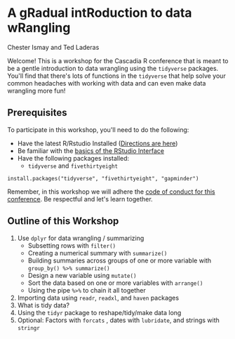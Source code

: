 A gRadual intRoduction to data wRangling
================
Chester Ismay and Ted Laderas

Welcome! This is a workshop for the Cascadia R conference that is meant to be a gentle introduction to data wrangling using the `tidyverse` packages. You'll find that there's lots of functions in the `tidyverse` that help solve your common headaches with working with data and can even make data wrangling more fun!

Prerequisites
-------------

To participate in this workshop, you'll need to do the following:

-   Have the latest R/Rstudio Installed ([Directions are here](https://ismayc.github.io/rbasics-book/3-rstudiobasics.html))
-   Be familiar with the [basics of the RStudio Interface](https://ismayc.github.io/rbasics-book/3-rstudiobasics.html)
-   Have the following packages installed:
    -   `tidyverse` and `fivethirtyeight`

<!-- -->

    install.packages("tidyverse", "fivethirtyeight", "gapminder")

Remember, in this workshop we will adhere the [code of conduct for this conference](https://cascadiarconf.com/coc/). Be respectful and let's learn together.

Outline of this Workshop
------------------------

1.  Use `dplyr` for data wrangling / summarizing
    -   Subsetting rows with `filter()`
    -   Creating a numerical summary with `summarize()`
    -   Building summaries across groups of one or more variable with `group_by() %>% summarize()`
    -   Design a new variable using `mutate()`
    -   Sort the data based on one or more variables with `arrange()`
    -   Using the pipe `%>%` to chain it all together
2.  Importing data using `readr`, `readxl`, and `haven` packages
3.  What is tidy data?
4.  Using the `tidyr` package to reshape/tidy/make data long
5.  Optional: Factors with `forcats` , dates with `lubridate`, and strings with `stringr`
